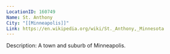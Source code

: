 ```yaml
---
LocationID: 160749
Name: St. Anthony
City: "[[Minneapolis]]"
Link: https://en.wikipedia.org/wiki/St._Anthony,_Minnesota 
---
```


Description:
A town and suburb of Minneapolis.
